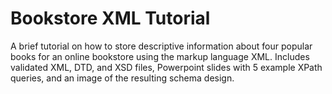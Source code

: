 # Bookstore XML Tutorial
A brief tutorial on how to store descriptive information about four popular books for an online bookstore using the markup language XML. Includes validated XML, DTD, and XSD files, Powerpoint slides with 5 example XPath queries, and an image of the resulting schema design.
